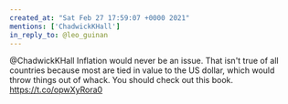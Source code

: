 ```yaml
---
created_at: "Sat Feb 27 17:59:07 +0000 2021"
mentions: ['ChadwickKHall']
in_reply_to: @leo_guinan
---
```


@ChadwickKHall Inflation would never be an issue. That isn't true of all countries because most are tied in value to the US dollar, which would throw things out of whack. You should check out this book. https://t.co/opwXyRora0